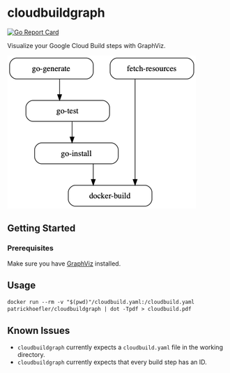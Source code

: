 # cloudbuildgraph

[![Go Report Card](https://goreportcard.com/badge/github.com/patrickhoefler/cloudbuildgraph)](https://goreportcard.com/report/github.com/patrickhoefler/cloudbuildgraph)

Visualize your Google Cloud Build steps with GraphViz.

![Example graph](example/cloudbuild.png)

## Getting Started

### Prerequisites

Make sure you have [GraphViz](https://www.graphviz.org/) installed.

## Usage

```shell
docker run --rm -v "$(pwd)"/cloudbuild.yaml:/cloudbuild.yaml patrickhoefler/cloudbuildgraph | dot -Tpdf > cloudbuild.pdf
```

## Known Issues

- `cloudbuildgraph` currently expects a `cloudbuild.yaml` file in the working directory.
- `cloudbuildgraph` currently expects that every build step has an ID.

